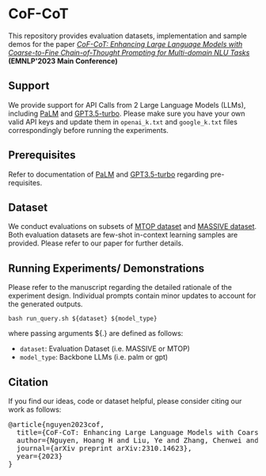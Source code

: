 # CoF-CoT
This repository provides evaluation datasets, implementation and sample demos for the paper [*CoF-CoT: Enhancing Large Language Models with Coarse-to-Fine Chain-of-Thought Prompting for Multi-domain NLU Tasks*](https://arxiv.org/abs/2310.14623) **(EMNLP'2023 Main Conference)**

## Support
We provide support for API Calls from 2 Large Language Models (LLMs), including [PaLM](https://blog.research.google/2022/04/pathways-language-model-palm-scaling-to.html) and [GPT3.5-turbo](https://openai.com/blog/gpt-3-5-turbo-fine-tuning-and-api-updates).
Please make sure you have your own valid API keys and update them in ```openai_k.txt``` and ```google_k.txt``` files correspondingly before running the experiments.

## Prerequisites
Refer to documentation of [PaLM](https://blog.research.google/2022/04/pathways-language-model-palm-scaling-to.html) and [GPT3.5-turbo](https://openai.com/blog/gpt-3-5-turbo-fine-tuning-and-api-updates) regarding pre-requisites.

## Dataset
We conduct evaluations on subsets of [MTOP dataset](https://aclanthology.org/2021.eacl-main.257/) and [MASSIVE dataset](https://aclanthology.org/2023.acl-long.235/).
Both evaluation datasets are few-shot in-context learning samples are provided. Please refer to our paper for further details.


## Running Experiments/ Demonstrations
Please refer to the manuscript regarding the detailed rationale of the experiment design.
Individual prompts contain minor updates to account for the generated outputs.
```
bash run_query.sh ${dataset} ${model_type}
```

where passing arguments ${.} are defined as follows: 
* ```dataset```: Evaluation Dataset (i.e. MASSIVE or MTOP)
* ```model_type```: Backbone LLMs (i.e. palm or gpt)


## Citation
If you find our ideas, code or dataset helpful, please consider citing our work as follows:
<pre>
@article{nguyen2023cof,
  title={CoF-CoT: Enhancing Large Language Models with Coarse-to-Fine Chain-of-Thought Prompting for Multi-domain NLU Tasks},
  author={Nguyen, Hoang H and Liu, Ye and Zhang, Chenwei and Zhang, Tao and Yu, Philip S},
  journal={arXiv preprint arXiv:2310.14623},
  year={2023}
}
</pre>

